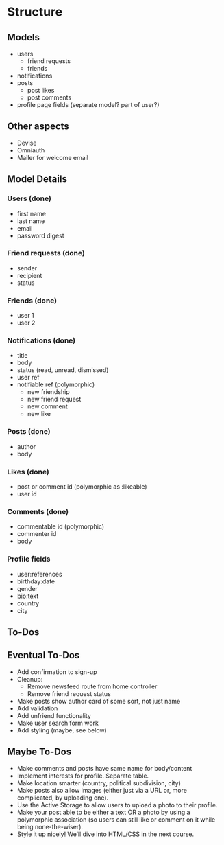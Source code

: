 # Structure

## Models
- users
  - friend requests
  - friends
- notifications
- posts
  - post likes
  - post comments
- profile page fields (separate model? part of user?)

## Other aspects
- Devise
- Omniauth
- Mailer for welcome email

## Model Details

### Users (done)
- first name
- last name
- email
- password digest

### Friend requests (done)
- sender
- recipient
- status

### Friends (done)
- user 1
- user 2

### Notifications (done)
- title
- body
- status (read, unread, dismissed)
- user ref
- notifiable ref (polymorphic)
  - new friendship
  - new friend request
  - new comment
  - new like

### Posts (done)
- author
- body

### Likes (done)
- post or comment id (polymorphic as :likeable)
- user id

### Comments (done)
- commentable id (polymorphic)
- commenter id
- body

### Profile fields
- user:references
- birthday:date
- gender
- bio:text
- country
- city

## To-Dos

## Eventual To-Dos
- Add confirmation to sign-up
- Cleanup:
  - Remove newsfeed route from home controller
  - Remove friend request status
- Make posts show author card of some sort, not just name
- Add validation
- Add unfriend functionality
- Make user search form work
- Add styling (maybe, see below)

## Maybe To-Dos
- Make comments and posts have same name for body/content
- Implement interests for profile. Separate table.
- Make location smarter (country, political subdivision, city)
- Make posts also allow images (either just via a URL or, more complicated, by
  uploading one).
- Use the Active Storage to allow users to upload a photo to their profile.
- Make your post able to be either a text OR a photo by using a polymorphic
  association (so users can still like or comment on it while being
  none-the-wiser).
- Style it up nicely! We’ll dive into HTML/CSS in the next course.